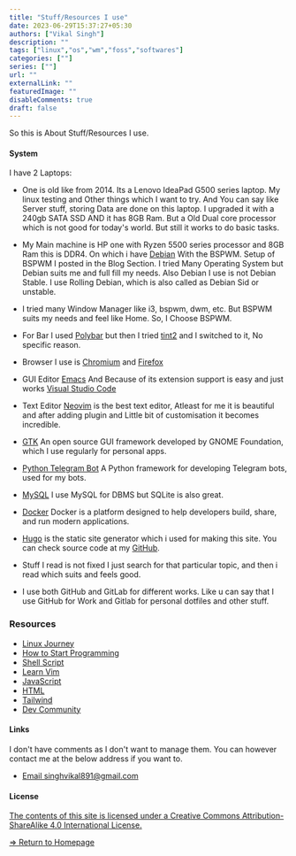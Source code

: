 ```yaml
---
title: "Stuff/Resources I use"
date: 2023-06-29T15:37:27+05:30
authors: ["Vikal Singh"]
description: ""
tags: ["linux","os","wm","foss","softwares"]
categories: [""]
series: [""]
url: ""
externalLink: ""
featuredImage: ""
disableComments: true
draft: false
---
```



So this is About Stuff/Resources I use.

#### System

I have 2 Laptops:
 - One is old like from 2014. Its a Lenovo IdeaPad G500 series laptop. My linux testing and Other things which I want to try. And You can say like Server stuff, storing Data are done on this laptop.
   I upgraded it with a 240gb SATA SSD AND it has 8GB Ram. But a Old Dual core processor which is not good for today's world. But still it works to do basic tasks.

 - My Main machine is HP one with Ryzen 5500 series processor and 8GB Ram this is DDR4. On which i have [Debian](https://debian.org) With the BSPWM. Setup of BSPWM I posted in the Blog Section. I tried Many Operating System but Debian suits me and full fill my needs. Also Debian I use is not Debian Stable. I use Rolling Debian, which is also called as Debian Sid or unstable.
 - I tried many Window Manager like i3, bspwm, dwm, etc. But BSPWM suits my needs and feel like Home. So, I Choose BSPWM.
 - For Bar I used [Polybar](https://github.com/polybar/polybar) but then I tried [tint2](https://wiki.archlinux.org/title/tint2#:~:text=tint2%20is%20a%20simple%2C%20unobtrusive,not%20come%20with%20a%20panel.) and I switched to it, No specific reason.
 - Browser I use is [Chromium](https://www.chromium.org/chromium-projects/) and [Firefox](https://www.mozilla.org/en-US/firefox/new/)
 - GUI Editor [Emacs](https://www.gnu.org/software/emacs/) And  Because of its extension support is easy and just works [Visual Studio Code](https://code.visualstudio.com/)
 - Text Editor [Neovim](https://neovim.io/) is the best text editor, Atleast for me it is beautiful and after adding plugin and Little bit of customisation it becomes incredible.
 - [GTK](https://gtk.org/) An open source GUI framework developed by GNOME Foundation, which I use regularly for personal apps.
 - [Python Telegram Bot](https://python-telegram-bot.org/) A Python framework for developing Telegram bots, used for my bots.
 - [MySQL](https://www.mysql.com/) I use MySQL for DBMS but SQLite is also great.
 - [Docker](https://www.docker.com/) 
Docker is a platform designed to help developers build, share, and run modern applications.
- [Hugo](https://gohugo.io/) is the static site generator which i used for making this site. You can check source code at my [GitHub](https://github.com/singh-vikal).
- Stuff I read is not fixed I just search for that particular topic, and then i read which suits and feels good.
- I use both GitHub and GitLab for different works. Like u can say that I use GitHub for Work and Gitlab for personal dotfiles and other stuff.

### Resources

- [Linux Journey](https://linuxjourney.com/)
- [How to Start Programming](https://theevilskeleton.gitlab.io/2022/10/10/how-I-started-programming-and-how-you-can-too.html#bottles)
- [Shell Script](https://www.shellscript.sh/)
- [Learn Vim](https://learnvimscriptthehardway.stevelosh.com/)
- [JavaScript](https://javascript.info/)
- [HTML](https://developer.mozilla.org/en-US/docs/Web/HTML)
- [Tailwind](https://tailwindcss.com/)
- [Dev Community](https://dev.to)





#### Links
I don't have comments as I don't want to manage them. You can however contact me at the below address if you want to.

 - [Email singhvikal891@gmail.com](mailto:singhvikal891@gmail.com)



#### License 

[The contents of this site is licensed under a Creative Commons Attribution-ShareAlike 4.0 International License.](https://creativecommons.org/licenses/by-sa/4.0/)

[=> Return to Homepage](https://vikmenace.github.io)
